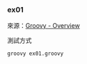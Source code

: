 ### ex01

來源：[Groovy - Overview][1]


測試方式

```
groovy ex01.groovy
```

[1]:https://www.tutorialspoint.com/groovy/groovy_quick_guide.htm

